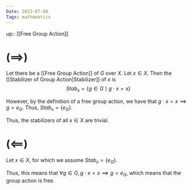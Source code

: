 ```yaml
---
Date: 2023-07-08
Tags: mathematics
---
```

up:: [[Free Group Action]]

# $(\implies)$
Let there be a [[Free Group Action]] of $G$ over $X$. Let $x \in X$. Then the [[Stabilizer of Group Action|Stabilizer]] of $x$ is 
$$
Stab_x = \{g \in G \mid g \cdot x = x\}
$$

However, by the definition of a free group action, we have that $g \cdot x = x \implies g = e_G$. Thus, $Stab_x = \{e_G\}$.

Thus, the stabilizers of all $x \in X$ are trivial.

# $(\impliedby)$
Let $x \in X$, for which we assume $Stab_x = \{e_G\}$.

Thus, this means that $\forall g \in G, g \cdot x = x \implies g = e_G$, which means that the group action is free.

